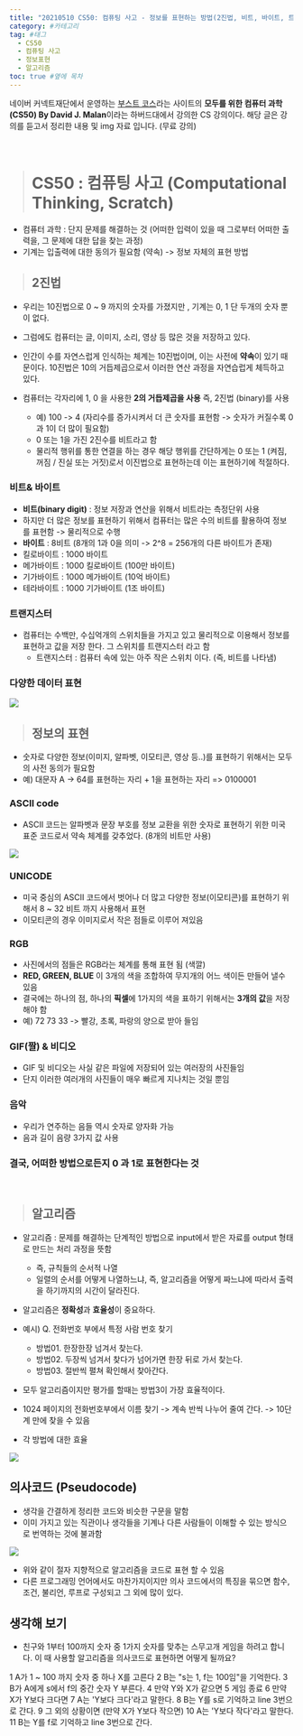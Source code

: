```yaml
---
title: "20210510 CS50: 컴퓨팅 사고 - 정보를 표현하는 방법(2진법, 비트, 바이트, 트랜지스터, ASCII, UNICODE, RGB ), 알고리즘" #제목
category: #카테고리
tag: #태그
  - CS50
  - 컴퓨팅 사고
  - 정보표현
  - 알고리즘
toc: true #옆에 목차
---
```


네이버 커넥트재단에서 운영하는 [부스트 코스](https://www.boostcourse.org/)라는 사이트의 **모두를 위한 컴퓨터 과학 (CS50) By David J. Malan**이라는 하버드대에서 강의한 CS 강의이다. 해당 글은 강의를 듣고서 정리한 내용 및 img 자료 입니다. (무료 강의)

<br>

> # CS50 : 컴퓨팅 사고 (Computational Thinking, Scratch)

- 컴퓨터 과학 : 단지 문제를 해결하는 것 (어떠한 입력이 있을 때 그로부터 어떠한 출력을, 그 문제에 대한 답을 찾는 과정)
- 기계는 입출력에 대한 동의가 필요함 (약속) -> 정보 자체의 표현 방법

> ## 2진법

- 우리는 10진법으로 0 ~ 9 까지의 숫자를 가졌지만 , 기계는 0, 1 단 두개의 숫자 뿐이 없다.
- 그럼에도 컴퓨터는 글, 이미지, 소리, 영상 등 많은 것을 저장하고 있다.

- 인간이 수를 자연스럽게 인식하는 체계는 10진법이며, 이는 사전에 **약속**이 있기 때문이다. 10진법은 10의 거듭제곱으로서 이러한 연산 과정을 자연습럽게 체득하고 있다.
- 컴퓨터는 각자리에 1, 0 을 사용한 **2의 거듭제곱을 사용** 즉, 2진법 (binary)를 사용
  - 예) 100 -> 4 (자리수를 증가시켜서 더 큰 숫자를 표현함 -> 숫자가 커질수록 0 과 1이 더 많이 필요함)
  - 0 또는 1을 가진 2진수를 비트라고 함
  - 물리적 행위를 통한 연결을 하는 경우 해당 행위를 간단하게는 0 또는 1 (켜짐, 꺼짐 / 진실 또는 거짓)로서 이진법으로 표현하는데 이는 표현하기에 적절하다.

### 비트& 바이트

- **비트(binary digit)** : 정보 저장과 연산을 위해서 비트라는 측정단위 사용
- 하지만 더 많은 정보를 표현하기 위해서 컴퓨터는 많은 수의 비트를 활용하여 정보를 표현함 -> 물리적으로 수행
- **바이트** : 8비트 (8개의 1과 0을 의미 -> 2^8 = 256개의 다른 바이트가 존재)
- 킬로바이트 : 1000 바이트
- 메가바이트 : 1000 킬로바이트 (100만 바이트)
- 기가바이트 : 1000 메가바이트 (10억 바이트)
- 테라바이트 : 1000 기가바이트 (1조 바이트)

### 트랜지스터

- 컴퓨터는 수백만, 수십억개의 스위치들을 가지고 있고 물리적으로 이용해서 정보를 표현하고 값을 저장 한다. 그 스위치를 트랜지스터 라고 함
  - 트랜지스터 : 컴퓨터 속에 있는 아주 작은 스위치 이다. (즉, 비트를 나타냄)

### 다양한 데이터 표현

<img src="../assets/img/Data_expression.png">

<br>

> ## 정보의 표현

- 숫자로 다양한 정보(이미지, 알파벳, 이모티콘, 영상 등..)를 표현하기 위해서는 모두의 사전 동의가 필요함
- 예) 대문자 A -> 64를 표현하는 자리 + 1을 표현하는 자리 => 0100001

### ASCII code

- ASCII 코드는 알파벳과 문장 부호를 정보 교환을 위한 숫자로 표현하기 위한 미국 표준 코드로서 약속 체계를 갖추었다. (8개의 비트만 사용)

<img src="../assets/img/ASCII.png">

### UNICODE

- 미국 중심의 ASCII 코드에서 벗어나 더 많고 다양한 정보(이모티콘)를 표현하기 위해서 8 ~ 32 비트 까지 사용해서 표현
- 이모티콘의 경우 이미지로서 작은 점들로 이루어 져있음

### RGB

- 사진에서의 점들은 RGB라는 체계를 통해 표현 됨 (색깔)
- **RED, GREEN, BLUE** 이 3개의 색을 조합하여 무지개의 어느 색이든 만들어 낼수 있음
- 결국에는 하나의 점, 하나의 **픽셀**에 1가지의 색을 표하기 위해서는 **3개의 값**을 저장해야 함
- 예) 72 73 33 -> 빨강, 초록, 파랑의 양으로 받아 들임

### GIF(짤) & 비디오

- GIF 및 비디오는 사실 같은 파일에 저장되어 있는 여러장의 사진들임
- 단지 이러한 여러개의 사진들이 매우 빠르게 지나치는 것일 뿐임

### 음악

- 우리가 연주하는 음들 역시 숫자로 양자화 가능
- 음과 길이 음량 3가지 값 사용

### 결국, 어떠한 방법으로든지 0 과 1로 표현한다는 것

<br>

> ## 알고리즘

- 알고리즘 : 문제를 해결하는 단계적인 방법으로 input에서 받은 자료를 output 형태로 만드는 처리 과정을 뜻함

  - 즉, 규칙들의 순서적 나열
  - 일렬의 순서를 어떻게 나열하느냐, 즉, 알고리즘을 어떻게 짜느냐에 따라서 출력을 하기까지의 시간이 달라진다.

- 알고리즘은 **정확성**과 **효율성**이 중요하다.

- 예시) Q. 전화번호 부에서 특정 사람 번호 찾기

  - 방법01. 한장한장 넘겨서 찾는다.
  - 방법02. 두장씩 넘겨서 찾다가 넘어가면 한장 뒤로 가서 찾는다.
  - 방법03. 절반씩 펼쳐 확인해서 찾아간다.

- 모두 알고리즘이지만 평가를 할때는 방법3이 가장 효율적이다.
- 1024 페이지의 전화번호부에서 이름 찾기 -> 계속 반씩 나누어 줄여 간다. -> 10단계 만에 찾을 수 있음

- 각 방법에 대한 효율

<img src="../assets/img/efficiency.png">

## 의사코드 (Pseudocode)

- 생각을 간결하게 정리한 코드와 비슷한 구문을 말함
- 이미 가지고 있는 직관이나 생각들을 기계나 다른 사람들이 이해할 수 있는 방식으로 번역하는 것에 불과함

<img src="../assets/img/pseudocode.png">

- 위와 같이 절자 지향적으로 알고리즘을 코드로 표현 할 수 있음
- 다른 프로그래밍 언어에서도 마찬가지이지만 의사 코드에서의 특징을 묶으면 함수, 조건, 불리언, 루프로 구성되고 그 외에 많이 있다.

## 생각해 보기

- 친구와 1부터 100까지 숫자 중 1가지 숫자를 맞추는 스무고개 게임을 하려고 합니다. 이 때 사용할 알고리즘을 의사코드로 표현하면 어떻게 될까요?

1 A가 1 ~ 100 까지 숫자 중 하나 X를 고른다
2 B는 "s는 1, f는 100임"을 기억한다.
3 B가 A에게 s에서 f의 중간 숫자 Y 부른다.
4 만약 Y와 X가 같으면
5 게임 종료
6 만약 X가 Y보다 크다면
7 A는 'Y보다 크다'라고 말한다.
8 B는 Y를 s로 기억하고 line 3번으로 간다.
9 그 외의 상황이면 (만약 X가 Y보다 작으면)
10 A는 'Y보다 작다'라고 말한다.
11 B는 Y를 f로 기억하고 line 3번으로 간다.

<br>
